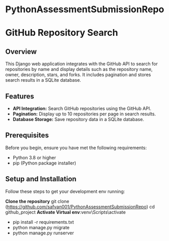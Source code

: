 # PythonAssessmentSubmissionRepo

# GitHub Repository Search

## Overview
This Django web application integrates with the GitHub API to search for repositories by name and display details such as the repository name, owner, description, stars, and forks. It includes pagination and stores search results in a SQLite database.

## Features
- **API Integration:** Search GitHub repositories using the GitHub API.
- **Pagination:** Display up to 10 repositories per page in search results.
- **Database Storage:** Save repository data in a SQLite database.

## Prerequisites
Before you begin, ensure you have met the following requirements:
- Python 3.8 or higher
- pip (Python package installer)

## Setup and Installation
Follow these steps to get your development env running:

**Clone the repository**
git clone (https://github.com/safvan001/PythonAssessmentSubmissionRepo)
cd github_project
**Activate Virtual env**:venv\Scripts\activate
- pip install -r requirements.txt
- python manage.py migrate
- python manage.py runserver

